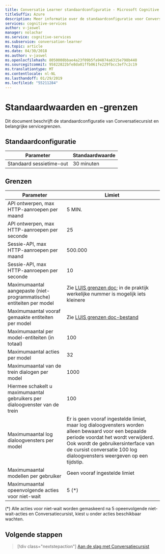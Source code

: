```yaml
---
title: Conversatie Learner standaardconfiguratie - Microsoft Cognitive Services | Microsoft Docs
titleSuffix: Azure
description: Meer informatie over de standaardconfiguratie voor Conversatiecursist.
services: cognitive-services
author: v-jaswel
manager: nolachar
ms.service: cognitive-services
ms.subservice: conversation-learner
ms.topic: article
ms.date: 04/30/2018
ms.author: v-jaswel
ms.openlocfilehash: 8050008bbae4a23f09b5fa94874a6315e798b448
ms.sourcegitcommit: 95822822bfe8da01ffb061fe229fbcc3ef7c2c19
ms.translationtype: MT
ms.contentlocale: nl-NL
ms.lasthandoff: 01/29/2019
ms.locfileid: "55211284"
---
```

# <a name="default-values-and-boundaries"></a>Standaardwaarden en -grenzen

Dit document beschrijft de standaardconfiguratie van Conversatiecursist en belangrijke servicegrenzen.

## <a name="default-configuration"></a>Standaardconfiguratie

Parameter | Standaardwaarde
--- | --- 
Standaard sessietime-out | 30 minuten

## <a name="boundaries"></a>Grenzen

Parameter | Limiet
--- | --- 
API ontwerpen, max HTTP-aanroepen per maand | 5 MIN.
API ontwerpen, max HTTP-aanroepen per seconde | 25
Sessie-API, max HTTP-aanroepen per maand | 500.000
Sessie-API, max HTTP-aanroepen per seconde | 10
Maximumaantal aangepaste (niet-programmatische) entiteiten per model | Zie [LUIS grenzen doc](https://docs.microsoft.com/azure/cognitive-services/luis/luis-boundaries); in de praktijk werkelijke nummer is mogelijk iets kleinere
Maximumaantal vooraf gemaakte entiteiten per model | Zie [LUIS grenzen doc-bestand](https://docs.microsoft.com/azure/cognitive-services/luis/luis-boundaries)
Maximumaantal per model-entiteiten (in totaal) | 100
Maximumaantal acties per model | 32
Maximumaantal van de trein dialogen per model | 1000
Hiermee schakelt u maximumaantal gebruikers per dialoogvenster van de trein | 100
Maximumaantal log dialoogvensters per model | Er is geen vooraf ingestelde limiet, maar log dialoogvensters worden alleen bewaard voor een bepaalde periode voordat het wordt verwijderd.  Ook wordt de gebruikersinterface van de cursist conversatie 100 log dialoogvensters weergeven op een tijdstip. 
Maximumaantal modellen per gebruiker | Geen vooraf ingestelde limiet
Maximumaantal opeenvolgende acties voor niet-wait | 5 (*)

(*) Alle acties voor niet-wait worden gemaskeerd na 5 opeenvolgende niet-wait-acties en Conversatiecursist, kiest u onder acties beschikbaar wachten.

## <a name="next-steps"></a>Volgende stappen

> [!div class="nextstepaction"]
> [Aan de slag met Conversatiecursist](./quickstart.md)
